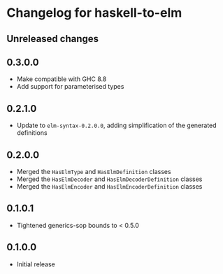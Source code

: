 # Changelog for haskell-to-elm

## Unreleased changes

## 0.3.0.0

- Make compatible with GHC 8.8
- Add support for parameterised types

## 0.2.1.0

- Update to `elm-syntax-0.2.0.0`, adding simplification of the generated definitions

## 0.2.0.0

- Merged the `HasElmType` and `HasElmDefinition` classes
- Merged the `HasElmDecoder` and `HasElmDecoderDefinition` classes
- Merged the `HasElmEncoder` and `HasElmEncoderDefinition` classes

## 0.1.0.1

- Tightened generics-sop bounds to < 0.5.0

## 0.1.0.0

- Initial release
